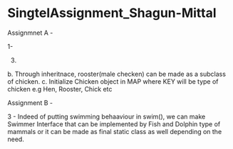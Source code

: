 # SingtelAssignment_Shagun-Mittal

Assignmnet A -

1-

3.
b. Through inheritnace, rooster(male checken) can be made as a subclass of chicken.
c. Initialize Chicken object in MAP where KEY will be type of chicken e.g Hen, Rooster, Chick etc

Assignment B -

3 - Indeed of putting swimming behaaviour in swim(), we can make Swimmer Interface that can be implemented by Fish and Dolphin type of mammals or it can be made as final static class as well depending on the need.



